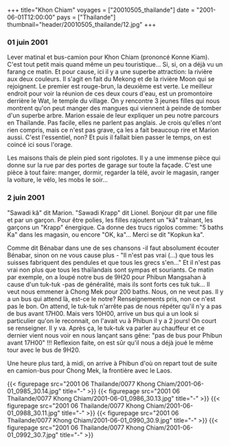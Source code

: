 +++
title="Khon Chiam"
voyages = ["20010505_thailande"]
date = "2001-06-01T12:00:00"
pays = ["Thailande"]
thumbnail="header/20010505_thailande/12.jpg"
+++
### 01 juin 2001

Lever matinal et bus-camion pour Khon Chiam (prononcé Konne Kiam). C'est tout 
petit mais quand même un peu touristique... Si, si, on a déjà vu un farang ce 
matin. Et pour cause, ici il y a une superbe attraction: la rivière aux deux 
couleurs. Il s'agit en fait du Mekong et de la rivière Moon qui se rejoignent. 
Le premier est rouge-brun, la deuxième est verte. Le meilleur endroit pour voir 
la réunion de ces deux cours d'eau, est un promontoire derrière le Wat, le temple 
du village. On y rencontre 3 jeunes filles qui nous montrent qu'on peut manger 
des mangues qui viennent à peinde de tomber d'un superbe arbre. Marion essaie 
de leur expliquer un peu notre parcours en Thaïlande. Pas facile, elles ne parlent 
pas anglais. Je crois qu'elles n'ont rien compris, mais ce n'est pas grave, 
ça les a fait beaucoup rire et Marion aussi. C'est l'essentiel, non? Et puis 
il fallait bien passer le temps, on est coincé ici sous l'orage. 

Les maisons thaïs de plein pied sont rigolotes. Il y a une immense pièce qui 
donne sur la rue par des portes de garage sur toute la façade. C'est une pièce 
à tout faire: manger, dormir, regarder la télé, avoir le magasin, ranger la 
voiture, le vélo, les mobs le soir... 

### 2 juin 2001

"Sawadi kâ" dit Marion. "Sawadi Krapp" dit Lionel. Bonjour dit par une fille 
et par un garçon. Pour être polies, les filles rajoutent un "kâ" traînant, les 
garçons un "Krapp" énergique. Ca donne des trucs rigolos comme: "5 baths Ka" 
dans les magasin, ou encore "OK, ka"... Merci se dit "Kopkun ka". 

Comme dit Bénabar dans une de ses chansons -il faut absolument écouter Bénabar, 
sinon on ne vous cause plus - "Il n'est pas vrai (...) que tous les suisses 
fabriquent des pendules et que tous les grecs s'en..." Et il n'est pas vrai 
non plus que tous les thaïlandais sont sympas et souriants. Ce matin par exemple, 
on a loupé notre bus de 9H20 pour Phibun Mangsahan à cause d'un tuk-tuk -pas 
de généralité, mais ils sont forts ces tuk tuk... Il veut nous emmener à Chong 
Mek pour 200 baths. Nous, on ne veut pas. Il y a un bus qui attend là, est-ce 
le notre? Renseignements pris, non ce n'est pas le bon. On attend, le tuk-tuk 
n'arrête pas de nous répéter qu'il n'y a pas de bus avant 17H00. Mais vers 10H00, 
arrive un bus qui a un look si particulier qu'on le reconnait, on l'avait vu 
à Phibun il y a 2 jours! On court se renseigner. Il y va. Après ça, le tuk-tuk 
va parler au chauffeur et ce dernier vient nous voir en nous lançant sans gêne: 
"pas de bus pour Phibun avant 17H00" !!! Reflexion faite, on est sûr qu'il nous 
a déjà joué le même tour avec le bus de 9H20. 

Une heure plus tard, à midi, on arrive à Phibun d'où on repart tout de suite 
en camion-bus pour Chong Mek, la frontière avec le Laos.


{{< figurepage src="2001 06 Thailande/0077 Khong Chiam/2001-06-01_0985_30.14.jpg" title="-"  >}}
{{< figurepage src="2001 06 Thailande/0077 Khong Chiam/2001-06-01_0986_30.13.jpg" title="-"  >}}
{{< figurepage src="2001 06 Thailande/0077 Khong Chiam/2001-06-01_0988_30.11.jpg" title="-"  >}}
{{< figurepage src="2001 06 Thailande/0077 Khong Chiam/2001-06-01_0990_30.9.jpg" title="-"  >}}
{{< figurepage src="2001 06 Thailande/0077 Khong Chiam/2001-06-01_0992_30.7.jpg" title="-"  >}}


